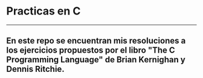 # Practicas en C
---
En este repo se encuentran mis resoluciones a los ejercicios propuestos por
el libro "The C Programming Language" de Brian Kernighan y Dennis Ritchie.
---

